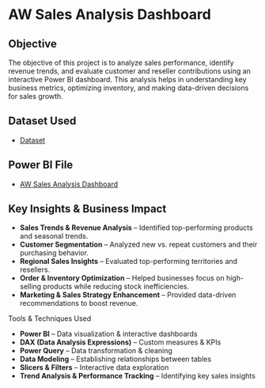 # AW Sales Analysis Dashboard
## Objective
The objective of this project is to analyze sales performance, identify revenue trends, and evaluate customer and reseller contributions using an interactive Power BI dashboard. This analysis helps in understanding key business metrics, optimizing inventory, and making data-driven decisions for sales growth.

## Dataset Used
- <a href= "https://github.com/Tejasssss06/AW-Sales-Analysis-Dashboard/commit/f39a6f744aee219c23b1489e55ae0c18e00321a7">Dataset</a>

## Power BI File
- <a href= "https://github.com/Tejasssss06/AW-Sales-Analysis-Dashboard/commit/fc890b0df413c864ba4c4cf0a0e1396619b8b21e">AW Sales Analysis Dashboard</a>

## Key Insights & Business Impact
- **Sales Trends & Revenue Analysis** – Identified top-performing products and seasonal trends.
- **Customer Segmentation** – Analyzed new vs. repeat customers and their purchasing behavior.
- **Regional Sales Insights** – Evaluated top-performing territories and resellers.
- **Order & Inventory Optimization** – Helped businesses focus on high-selling products while reducing stock inefficiencies.
- **Marketing & Sales Strategy Enhancement** – Provided data-driven recommendations to boost revenue.

 Tools & Techniques Used
- **Power BI** – Data visualization & interactive dashboards
- **DAX (Data Analysis Expressions)** – Custom measures & KPIs
- **Power Query** – Data transformation & cleaning
- **Data Modeling** – Establishing relationships between tables
- **Slicers & Filters** – Interactive data exploration
- **Trend Analysis & Performance Tracking** – Identifying key sales insights
